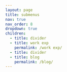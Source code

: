 ```yaml
---
layout: page
title: submenus
nav: true
nav_order: 8
dropdown: true
children:
  - title: divider
  - title: work exp
    permalink: /work exp/
  - title: divider
  - title: blog
    permalink: /blog/
---
```


